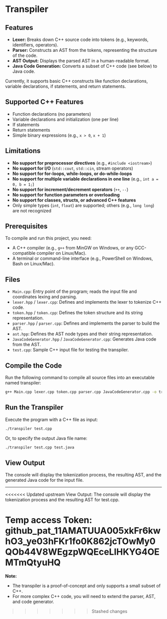 # Transpiler

## Features
- **Lexer:** Breaks down C++ source code into tokens (e.g., keywords, identifiers, operators).
- **Parser:** Constructs an AST from the tokens, representing the structure of the code.
- **AST Output:** Displays the parsed AST in a human-readable format.
- **Java Code Generation:** Converts a subset of C++ code (see below) to Java code.

Currently, it supports basic C++ constructs like function declarations, variable declarations, if statements, and return statements.

## Supported C++ Features
- Function declarations (no parameters)
- Variable declarations and initialization (one per line)
- If statements
- Return statements
- Simple binary expressions (e.g., `x > 0`, `x + 1`)

## Limitations
- **No support for preprocessor directives** (e.g., `#include <iostream>`)
- **No support for I/O** (`std::cout`, `std::cin`, stream operators)
- **No support for for-loops, while-loops, or do-while-loops**
- **No support for multiple variable declarations in one line** (e.g., `int a = 0, b = 1;`)
- **No support for increment/decrement operators** (`++`, `--`)
- **No support for function parameters or overloading**
- **No support for classes, structs, or advanced C++ features**
- Only simple types (`int`, `float`) are supported; others (e.g., `long long`) are not recognized

## Prerequisites
To compile and run this project, you need:
- A C++ compiler (e.g., `g++` from MinGW on Windows, or any GCC-compatible compiler on Linux/Mac).
- A terminal or command-line interface (e.g., PowerShell on Windows, Bash on Linux/Mac).

## Files
- `Main.cpp`: Entry point of the program; reads the input file and coordinates lexing and parsing.
- `lexer.hpp` / `lexer.cpp`: Defines and implements the lexer to tokenize C++ code.
- `token.hpp` / `token.cpp`: Defines the token structure and its string representation.
- `parser.hpp` / `parser.cpp`: Defines and implements the parser to build the AST.
- `ast.hpp`: Defines the AST node types and their string representation.
- `JavaCodeGenerator.hpp` / `JavaCodeGenerator.cpp`: Generates Java code from the AST.
- `test.cpp`: Sample C++ input file for testing the transpiler.

## Compile the Code
Run the following command to compile all source files into an executable named transpiler:

```sh
g++ Main.cpp lexer.cpp token.cpp parser.cpp JavaCodeGenerator.cpp -o transpiler
```

## Run the Transpiler
Execute the program with a C++ file as input:

```sh
./transpiler test.cpp
```

Or, to specify the output Java file name:

```sh
./transpiler test.cpp test.java
```

## View Output
The console will display the tokenization process, the resulting AST, and the generated Java code for the input file.

---

<<<<<<< Updated upstream
View Output: The console will display the tokenization process and the resulting AST for test.cpp.


Temp access Token: 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
=======
**Note:**
- The transpiler is a proof-of-concept and only supports a small subset of C++.
- For more complex C++ code, you will need to extend the parser, AST, and code generator.
>>>>>>> Stashed changes
